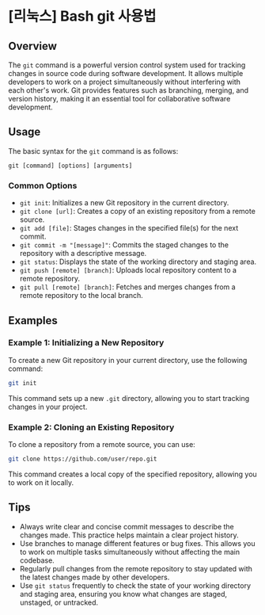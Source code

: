 # [리눅스] Bash git 사용법

## Overview
The `git` command is a powerful version control system used for tracking changes in source code during software development. It allows multiple developers to work on a project simultaneously without interfering with each other's work. Git provides features such as branching, merging, and version history, making it an essential tool for collaborative software development.

## Usage
The basic syntax for the `git` command is as follows:

```
git [command] [options] [arguments]
```

### Common Options
- `git init`: Initializes a new Git repository in the current directory.
- `git clone [url]`: Creates a copy of an existing repository from a remote source.
- `git add [file]`: Stages changes in the specified file(s) for the next commit.
- `git commit -m "[message]"`: Commits the staged changes to the repository with a descriptive message.
- `git status`: Displays the state of the working directory and staging area.
- `git push [remote] [branch]`: Uploads local repository content to a remote repository.
- `git pull [remote] [branch]`: Fetches and merges changes from a remote repository to the local branch.

## Examples

### Example 1: Initializing a New Repository
To create a new Git repository in your current directory, use the following command:

```bash
git init
```
This command sets up a new `.git` directory, allowing you to start tracking changes in your project.

### Example 2: Cloning an Existing Repository
To clone a repository from a remote source, you can use:

```bash
git clone https://github.com/user/repo.git
```
This command creates a local copy of the specified repository, allowing you to work on it locally.

## Tips
- Always write clear and concise commit messages to describe the changes made. This practice helps maintain a clear project history.
- Use branches to manage different features or bug fixes. This allows you to work on multiple tasks simultaneously without affecting the main codebase.
- Regularly pull changes from the remote repository to stay updated with the latest changes made by other developers.
- Use `git status` frequently to check the state of your working directory and staging area, ensuring you know what changes are staged, unstaged, or untracked.